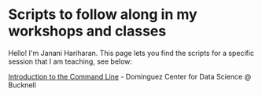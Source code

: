 # Scripts to follow along in my workshops and classes

Hello! I'm Janani Hariharan. This page lets you find the scripts for a specific session that I am teaching, see below:

[Introduction to the Command Line](https://teaching.io-dcds/data/DCDS-19Mar2025.html) - Dominguez Center for Data Science @ Bucknell
